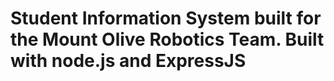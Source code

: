 # Student Information System built for the Mount Olive Robotics Team. Built with node.js and ExpressJS